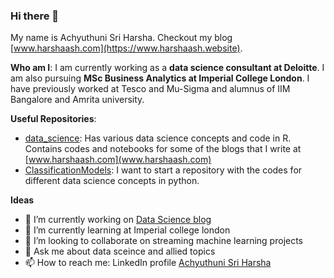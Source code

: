 ### Hi there 👋
My name is Achyuthuni Sri Harsha. Checkout my blog [www.harshaash.com](https://www.harshaash.website).

**Who am I**: I am currently working as a **data science consultant at Deloitte**. I am also pursuing **MSc Business Analytics at Imperial College London**. I have previously worked at Tesco and Mu-Sigma and alumnus of IIM Bangalore and Amrita university. 

**Useful Repositories**:   
- [data_science](https://github.com/HarshaAsh/data_science): Has various data science concepts and code in R. Contains codes and notebooks for some of the blogs that I write at  [www.harshaash.com](www.harshaash.com)
- [ClassificationModels](https://github.com/HarshaAsh/ClassificationModels): I want to start a repository with the codes for different data science concepts in python. 

**Ideas**
- 🔭 I’m currently working on [Data Science blog](https://github.com/users/HarshaAsh/projects/2)
- 🌱 I’m currently learning at Imperial college london
- 👯 I’m looking to collaborate on streaming machine learning projects
- 💬 Ask me about data sceince and allied topics
- 📫 How to reach me: LinkedIn profile	[Achyuthuni Sri Harsha](https://www.linkedin.com/in/sri-harsha-achyuthuni/)
